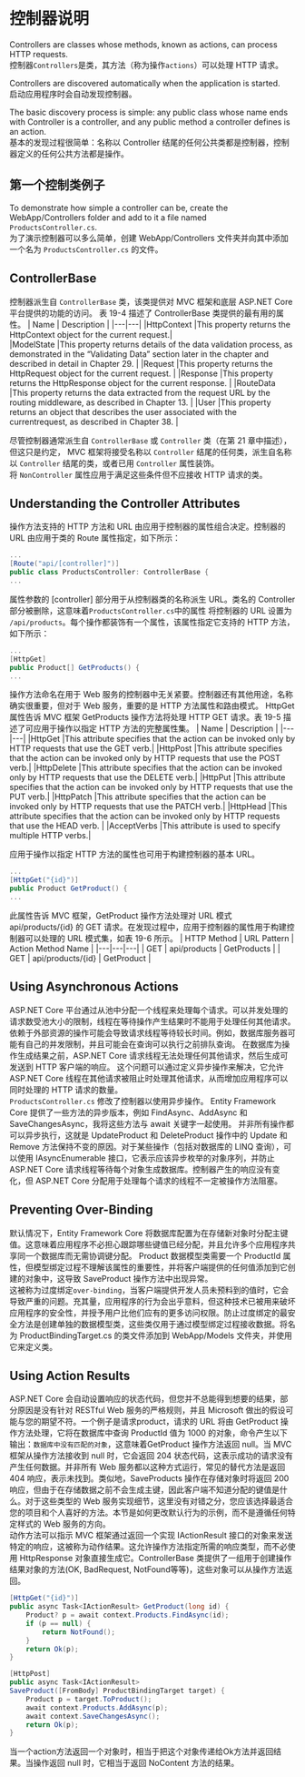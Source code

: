 # 控制器说明

Controllers are classes whose methods, known as actions, can process HTTP requests.  
控制器`Controllers`是类，其方法（称为操作`actions`）可以处理 HTTP 请求。

Controllers are discovered automatically when the application is started.  
启动应用程序时会自动发现控制器。

The basic discovery process is simple: any public class whose name ends with Controller is a controller, 
and any public method a controller defines is an action.  
基本的发现过程很简单：名称以 Controller 结尾的任何公共类都是控制器，控制器定义的任何公共方法都是操作。

## 第一个控制类例子
To demonstrate how simple a controller can be, create the WebApp/Controllers folder and add to it a file named `ProductsController.cs`.  
为了演示控制器可以多么简单，创建 WebApp/Controllers 文件夹并向其中添加一个名为 `ProductsController.cs` 的文件。

## ControllerBase
控制器派生自 `ControllerBase` 类，该类提供对 MVC 框架和底层 ASP.NET Core 平台提供的功能的访问。 
表 19-4 描述了 ControllerBase 类提供的最有用的属性。 
| Name             | Description | 
|---|---|
|HttpContext        |This property returns the HttpContext object for the current request.|  
|ModelState         |This property returns details of the data validation process, as demonstrated in the “Validating Data” section later  in the chapter and described in detail in Chapter 29.  |
|Request            |This property returns the HttpRequest object for the current request.  |
|Response           |This property returns the HttpResponse object for the current response.  |
|RouteData          |This property returns the data extracted from the request URL by the routing middleware, as described in Chapter 13.  |
|User               |This property returns an object that describes the user associated with the currentrequest, as described in Chapter 38.  |

尽管控制器通常派生自 `ControllerBase` 或 `Controller` 类（在第 21 章中描述），但这只是约定，
MVC 框架将接受名称以 `Controller` 结尾的任何类，派生自名称以 `Controller` 结尾的类，或者已用 `Controller` 属性装饰。  
将 `NonController` 属性应用于满足这些条件但不应接收 HTTP 请求的类。

## Understanding the Controller Attributes
操作方法支持的 HTTP 方法和 URL 由应用于控制器的属性组合决定。控制器的 URL 由应用于类的 Route 属性指定，如下所示：  
```c#
...
[Route("api/[controller]")]
public class ProductsController: ControllerBase {
...
```
属性参数的 [controller] 部分用于从控制器类的名称派生 URL。类名的 Controller 部分被删除，这意味着`ProductsController.cs`中的属性
将控制器的 URL 设置为 `/api/products`。每个操作都装饰有一个属性，该属性指定它支持的 HTTP 方法，如下所示：
```c#
...
[HttpGet]
public Product[] GetProducts() {
...
```
操作方法命名在用于 Web 服务的控制器中无关紧要。控制器还有其他用途，名称确实很重要，但对于 Web 服务，重要的是 HTTP 方法属性和路由模式。 
HttpGet 属性告诉 MVC 框架 GetProducts 操作方法将处理 HTTP GET 请求。表 19-5 描述了可应用于操作以指定 HTTP 方法的完整属性集。
| Name             | Description | 
|---|---|
|HttpGet     |This attribute specifies that the action can be invoked only by HTTP requests that use the GET verb.|
|HttpPost    |This attribute specifies that the action can be invoked only by HTTP requests that use the POST verb.|
|HttpDelete  |This attribute specifies that the action can be invoked only by HTTP requests that use the DELETE verb.|
|HttpPut     |This attribute specifies that the action can be invoked only by HTTP requests that use the PUT verb.|
|HttpPatch   |This attribute specifies that the action can be invoked only by HTTP requests that use the PATCH verb.|
|HttpHead    |This attribute specifies that the action can be invoked only by HTTP requests that use the HEAD verb. |
|AcceptVerbs |This attribute is used to specify multiple HTTP verbs.|

应用于操作以指定 HTTP 方法的属性也可用于构建控制器的基本 URL。
```c#
...
[HttpGet("{id}")]
public Product GetProduct() {
...
```
此属性告诉 MVC 框架，GetProduct 操作方法处理对 URL 模式 api/products/{id} 的 GET 请求。在发现过程中，应用于控制器的属性用于构建控制器可以处理的 URL 模式集，如表 19-6 所示。
| HTTP Method | URL Pattern | Action Method Name | 
|---|---|---|
| GET | api/products      | GetProducts |
| GET | api/products/{id} | GetProduct  |

## Using Asynchronous Actions
ASP.NET Core 平台通过从池中分配一个线程来处理每个请求。可以并发处理的请求数受池大小的限制，线程在等待操作产生结果时不能用于处理任何其他请求。
依赖于外部资源的操作可能会导致请求线程等待较长时间。例如，数据库服务器可能有自己的并发限制，并且可能会在查询可以执行之前排队查询。
在数据库为操作生成结果之前，ASP.NET Core 请求线程无法处理任何其他请求，然后生成可发送到 HTTP 客户端的响应。
这个问题可以通过定义异步操作来解决，它允许 ASP.NET Core 线程在其他请求被阻止时处理其他请求，从而增加应用程序可以同时处理的 HTTP 请求的数量。  
`ProductsController.cs` 修改了控制器以使用异步操作。
Entity Framework Core 提供了一些方法的异步版本，例如 FindAsync、AddAsync 和 SaveChangesAsync，我将这些方法与 await 关键字一起使用。
并非所有操作都可以异步执行，这就是 UpdateProduct 和 DeleteProduct 操作中的 Update 和 Remove 方法保持不变的原因。对于某些操作（包括对数据库的 LINQ 查询），可以使用 IAsyncEnumerable<T> 接口，它表示应该异步枚举的对象序列，并防止 ASP.NET Core 请求线程等待每个对象生成数据库。控制器产生的响应没有变化，但 ASP.NET Core 分配用于处理每个请求的线程不一定被操作方法阻塞。

## Preventing Over-Binding
默认情况下，Entity Framework Core 将数据库配置为在存储新对象时分配主键值。这意味着应用程序不必担心跟踪哪些键值已经分配，​​并且允许多个应用程序共享同一个数据库而无需协调键分配。 Product 数据模型类需要一个 ProductId 属性，但模型绑定过程不理解该属性的重要性，并将客户端提供的任何值添加到它创建的对象中，这导致 SaveProduct 操作方法中出现异常。  
这被称为过度绑定`over-binding`，当客户端提供开发人员未预料到的值时，它会导致严重的问题。充其量，应用程序的行为会出乎意料，但这种技术已被用来破坏应用程序的安全性，并授予用户比他们应有的更多访问权限。防止过度绑定的最安全方法是创建单独的数据模型类，这些类仅用于通过模型绑定过程接收数据。将名为 ProductBindingTarget.cs 的类文件添加到 WebApp/Models 文件夹，并使用它来定义类。

## Using Action Results
ASP.NET Core 会自动设置响应的状态代码，但您并不总能得到想要的结果，部分原因是没有针对 RESTful Web 服务的严格规则，并且 Microsoft 做出的假设可能与您的期望不符。一个例子是请求product，请求的 URL 将由 GetProduct 操作方法处理，它将在数据库中查询 ProductId 值为 1000 的对象，命令产生以下输出：`数据库中没有匹配的对象`，这意味着GetProduct 操作方法返回 null。当 MVC 框架从操作方法接收到 null 时，它会返回 204 状态代码，这表示成功的请求没有产生任何数据。并非所有 Web 服务都以这种方式运行，常见的替代方法是返回 404 响应，表示未找到。类似地，SaveProducts 操作在存储对象时将返回 200 响应，但由于在存储数据之前不会生成主键，因此客户端不知道分配的键值是什么。对于这些类型的 Web 服务实现细节，这里没有对错之分，您应该选择最适合您的项目和个人喜好的方法。本节是如何更改默认行为的示例，而不是遵循任何特定样式的 Web 服务的方向。  
动作方法可以指示 MVC 框架通过返回一个实现 IActionResult 接口的对象来发送特定的响应，这被称为动作结果。这允许操作方法指定所需的响应类型，而不必使用 HttpResponse 对象直接生成它。ControllerBase 类提供了一组用于创建操作结果对象的方法(OK, BadRequest, NotFound等等)，这些对象可以从操作方法返回。
```C#
[HttpGet("{id}")]
public async Task<IActionResult> GetProduct(long id) {
    Product? p = await context.Products.FindAsync(id);
    if (p == null) {
        return NotFound();
    }
    return Ok(p);
}

[HttpPost]
public async Task<IActionResult>
SaveProduct([FromBody] ProductBindingTarget target) {
    Product p = target.ToProduct();
    await context.Products.AddAsync(p);
    await context.SaveChangesAsync();
    return Ok(p);
}
```
当一个action方法返回一个对象时，相当于把这个对象传递给Ok方法并返回结果。当操作返回 null 时，它相当于返回 NoContent 方法的结果。
